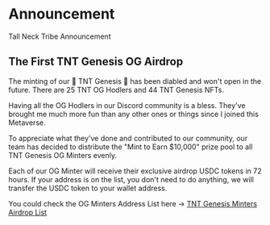 # Announcement

Tall Neck Tribe Announcement


## The First TNT Genesis OG Airdrop

The minting of our 👾 TNT Genesis 👾 has been diabled and won't open in the future. There are 25 TNT OG Hodlers and 44 TNT Genesis NFTs.

Having all the OG Hodlers in our Discord community is a bless. They've brought me much more fun than any other ones or things since I joined this Metaverse.

To appreciate what they've done and contributed to our community, our team has decided to distribute the "Mint to Earn $10,000" prize pool to all TNT Genesis OG Minters evenly.

Each of our OG Minter will receive their exclusive airdrop USDC tokens in 72 hours. If your address is on the list, you don't need to do anything, we will transfer the USDC token to your wallet address.

You could check the OG Minters Address List here -> [TNT Genesis Minters Airdrop List](https://github.com/TallNeckTribe/Announcement/blob/main/TNT-Genesis-First-Airdrop.csv)

